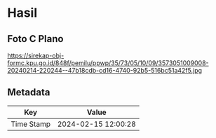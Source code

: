 # Hasil

## Foto C Plano

https://sirekap-obj-formc.kpu.go.id/848f/pemilu/ppwp/35/73/05/10/09/3573051009008-20240214-220244--47b18cdb-cd16-4740-92b5-516bc51a42f5.jpg


## Metadata

| Key        | Value               |
| ---------- | ------------------- |
| Time Stamp | 2024-02-15 12:00:28 |



